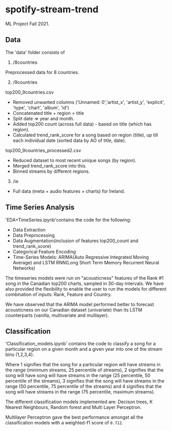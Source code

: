# spotify-stream-trend
 ML Project Fall 2021.

## Data
The 'data' folder consists of 

1. /8countries 

Preprocessed data for 8 countries. 

2. /9countries 

top200_9countries.csv 

- Removed unwanted columns ('Unnamed: 0','artist_x', 'artist_y', 'explicit', 'type', 'chart', 'album', 'id')
- Concatenated title + region = title 
- Split date => year and month. 
- Added top200 count (across full data) - based on title (which has region). 
- Calculated trend_rank_score for a song based on region (title), up till each individual date (sorted data by AO of title, date).

top200_9countries_processed2.csv 

- Reduced dataset to most recent unique songs (by region). 
- Merged trend_rank_score into this. 
- Binned streams by different regions. 

3. /ie 

- Full data (meta + audio features + charts) for Ireland. 


## Time Series Analysis
'EDA+TimeSeries.ipynb'contains the code for the following:
- Data Extraction
- Data Preprocessing
- Data Augmentation(inclusion of features top200_count and trend_rank_score)
- Categorical Feature Encoding
- Time-Series Models: ARIMA(Auto Regressive Integrated Moving Average) and LSTM RNN(Long Short Term Memory Recurrent Neural Networks)

The timeseries models were run on "acousticness" features of the Rank #1 song in the Canadian top200 charts, sampled in 30-day intervals. We have also provided the flexibility to enable the user to run the models for different combination of inputs: Rank, Feature and Country.

We have observed that the ARIMA model performed better to forecast acousticness on our Canadian dataset (univariate) than its LSTM counterparts (vanilla, multivariate and mulilayer).


## Classification

'Classification_models.ipynb' contains the code to classify a song for a particular region on a given month and a given year into one of the stream bins (1,2,3,4). 

Where 1 signifies that the song for a particular region will have streams in the range (minimum streams, 25 percentile of streams), 2 signifies that the song will have song will have streams in the range (25 percentile, 50 percentile of the streams), 3 signifies that the song will have streams in the range (50 percentile, 75 percentile of the streams) and 4 signifies that the song will have streams in the range (75 percentile, maximum streams).

The different classification models implemented are: Decison trees, K Nearest Neighbours, Random forest and Multi Layer Perceptron. 

Multilayer Perceptron gave the best performance amongst all the classification models with a weighted-f1 score of `0.712`.

